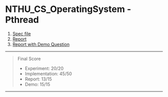 # NTHU_CS_OperatingSystem - Pthread
1. [Spec file](Pthreads_Programming_2024.docx.pdf)
2. [Report](Pthreads_Report_26.pdf)
3. [Report with Demo Question](report_question.pdf)
--------
> Final Score
> * Experiment: 20/20
> * Implementation: 45/50
> * Report: 13/15
> * Demo: 15/15
--------
